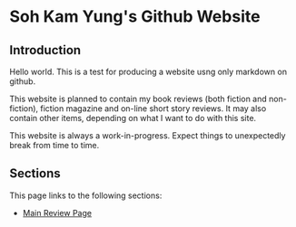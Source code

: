 # Soh Kam Yung's Github Website

## Introduction

Hello world. This is a test for producing a website usng only markdown on github.

This website is planned to contain my book reviews (both fiction and non-fiction), fiction magazine and on-line short story reviews. It may also contain other items, depending on what I want to do with this site.

This website is always a work-in-progress. Expect things to unexpectedly break from time to time.

## Sections

This page links to the following sections:

- [Main Review Page](/reviews/index.md)

